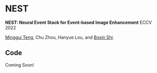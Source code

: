 # NEST

**NEST: Neural Event Stack for Event-based Image Enhancement** ECCV 2022

[Minggui Teng](https://tengminggui.cn/), Chu Zhou, Hanyue Lou, and [Boxin Shi](https://ci.idm.pku.edu.cn/).

## Code 
Coming Soon!
